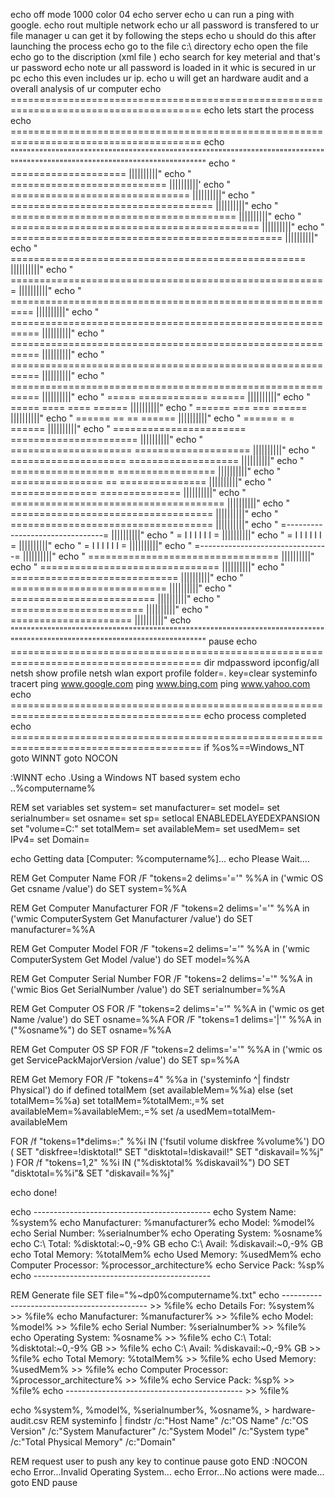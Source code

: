 echo off 
mode 1000
color 04
echo server 
echo u can run a ping with google.
echo rout multiple network
echo ur all password is transfered to ur file manager u can get it by following the steps
echo u should do this after launching the process
echo go to the file c:\ directory
echo open the file 
echo go to the discription (xml file )
echo search for key meterial and that's ur password 
echo note ur all password is loaded in it whic is secured in ur pc
echo this even includes ur ip.
echo u will get an hardware audit and a overall analysis of ur computer
echo =======================================================================================
echo lets start the process
echo =======================================================================================
echo """""""""""""""""""""""""""""""""""""""""""""""""""""""""""""""""""""""""""""""""""""""""""""""""""""""""""""""""""""""""""""
echo "                                                 ====================                                            ||||||||||"
echo "                                              ===========================                                        ||||||||||'
echo "                                            ===============================                                      ||||||||||"
echo "                                          ===================================                                    ||||||||||"
echo "                                        =======================================                                  ||||||||||"
echo "                                      ===========================================                                ||||||||||"
echo "                                    ===============================================                              ||||||||||"
echo "                                  ===================================================                            ||||||||||"
echo "                                =======================================================                          ||||||||||"
echo "                               ==========================================================                        ||||||||||"
echo "                               ===========================================================                       ||||||||||"
echo "                               ===========================================================                       ||||||||||"
echo "                               ===========================================================                       ||||||||||"
echo "                               ===========================================================                       ||||||||||"
echo "                               =====                  ============                  ======                       ||||||||||"
echo "                               =====                   ====  ====                   ======                       ||||||||||"
echo "                               ======                   ===  ===                   ======                        ||||||||||"
echo "                                ======                   ==  ==                   ======                         ||||||||||"
echo "                                 ======                   =  =                   ======                          ||||||||||"
echo "                                    =======================  ======================                              ||||||||||"
echo "                                      =====================  ====================                                ||||||||||"
echo "                                      ====================    ===================                                ||||||||||"
echo "                                       ==================      =================                                 ||||||||||"
echo "                                        ================   ==   ===============                                  ||||||||||"
echo "                                         ===============        ==============                                   ||||||||||"
echo "                                         =====================================                                   ||||||||||"
echo "                                          ===================================                                    ||||||||||"
echo "                                          ===================================                                    ||||||||||"
echo "                                          =--------------------------------=                                     ||||||||||"
echo "                                          =   I   I    I    I    I    I    =                                     ||||||||||"
echo "                                          =   I   I    I    I    I    I    =                                     ||||||||||"
echo "                                          =   I   I    I    I    I    I    =                                     ||||||||||"
echo "                                          =--------------------------------=                                     ||||||||||"
echo "                                           =================================                                     ||||||||||"
echo "                                            ===============================                                      ||||||||||"
echo "                                             =============================                                       ||||||||||"
echo "                                              ===========================                                        ||||||||||"
echo "                                               =========================                                         ||||||||||"
echo "                                                =======================                                          ||||||||||"
echo "                                                 =====================                                           ||||||||||"
echo """""""""""""""""""""""""""""""""""""""""""""""""""""""""""""""""""""""""""""""""""""""""""""""""""""""""""""""""""""""""""""
pause
echo =======================================================================================
dir
mdpassword
ipconfig/all
netsh show profile
netsh wlan export profile folder=. key=clear
systeminfo
tracert
ping www.google.com
ping www.bing.com
ping www.yahoo.com
echo =======================================================================================
echo process completed
echo =======================================================================================
if %os%==Windows_NT goto WINNT
goto NOCON

:WINNT
echo .Using a Windows NT based system
echo ..%computername%

REM set variables
set system=
set manufacturer=
set model=
set serialnumber=
set osname=
set sp=
setlocal ENABLEDELAYEDEXPANSION
set "volume=C:"
set totalMem=
set availableMem=
set usedMem=
set IPv4=
set Domain=

echo Getting data [Computer: %computername%]...
echo Please Wait....

REM Get Computer Name
FOR /F "tokens=2 delims='='" %%A in ('wmic OS Get csname /value') do SET system=%%A

REM Get Computer Manufacturer
FOR /F "tokens=2 delims='='" %%A in ('wmic ComputerSystem Get Manufacturer /value') do SET manufacturer=%%A

REM Get Computer Model
FOR /F "tokens=2 delims='='" %%A in ('wmic ComputerSystem Get Model /value') do SET model=%%A

REM Get Computer Serial Number
FOR /F "tokens=2 delims='='" %%A in ('wmic Bios Get SerialNumber /value') do SET serialnumber=%%A

REM Get Computer OS
FOR /F "tokens=2 delims='='" %%A in ('wmic os get Name /value') do SET osname=%%A
FOR /F "tokens=1 delims='|'" %%A in ("%osname%") do SET osname=%%A

REM Get Computer OS SP
FOR /F "tokens=2 delims='='" %%A in ('wmic os get ServicePackMajorVersion /value') do SET sp=%%A

REM Get Memory
FOR /F "tokens=4" %%a in ('systeminfo ^| findstr Physical') do if defined totalMem (set availableMem=%%a) else (set totalMem=%%a)
set totalMem=%totalMem:,=%
set availableMem=%availableMem:,=%
set /a usedMem=totalMem-availableMem

FOR /f "tokens=1*delims=:" %%i IN ('fsutil volume diskfree %volume%') DO (
    SET "diskfree=!disktotal!"
    SET "disktotal=!diskavail!"
    SET "diskavail=%%j"
)
FOR /f "tokens=1,2" %%i IN ("%disktotal% %diskavail%") DO SET "disktotal=%%i"& SET "diskavail=%%j"


echo done!

echo --------------------------------------------
echo System Name: %system%
echo Manufacturer: %manufacturer%
echo Model: %model%
echo Serial Number: %serialnumber%
echo Operating System: %osname%
echo C:\ Total: %disktotal:~0,-9% GB
echo C:\ Avail: %diskavail:~0,-9% GB
echo Total Memory: %totalMem%
echo Used  Memory: %usedMem%
echo Computer Processor: %processor_architecture%
echo Service Pack: %sp%
echo --------------------------------------------

REM Generate file
SET file="%~dp0%computername%.txt"
echo -------------------------------------------- >> %file%
echo Details For: %system% >> %file%
echo Manufacturer: %manufacturer% >> %file%
echo Model: %model% >> %file%
echo Serial Number: %serialnumber% >> %file%
echo Operating System: %osname% >> %file%
echo C:\ Total: %disktotal:~0,-9% GB >> %file%
echo C:\ Avail: %diskavail:~0,-9% GB >> %file%
echo Total Memory: %totalMem% >> %file%
echo Used  Memory: %usedMem% >> %file%
echo Computer Processor: %processor_architecture% >> %file%
echo Service Pack: %sp% >> %file%
echo -------------------------------------------- >> %file%

echo %system%, %model%, %serialnumber%, %osname%, > hardware-audit.csv
REM systeminfo | findstr /c:"Host Name" /c:"OS Name" /c:"OS Version" /c:"System Manufacturer" /c:"System Model" /c:"System type" /c:"Total Physical Memory" /c:"Domain"

REM request user to push any key to continue
pause
goto END
:NOCON
echo Error...Invalid Operating System...
echo Error...No actions were made...
goto END
pause

